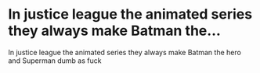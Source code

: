 # In justice league the animated series they always make Batman the…

In justice league the animated series they always make Batman the hero and Superman dumb as fuck 
